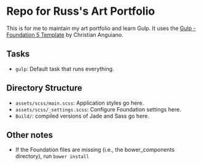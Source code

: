 # Repo for Russ's Art Portfolio

This is for me to maintain my art portfolio and learn Gulp.
It uses the [Gulp - Foundation 5 Template](https://git.anguiano.me/christian/gulp-foundation-5-template) by Christian Anguiano.

## Tasks
  * `gulp`: Default task that runs everything.

## Directory Structure

  * `assets/scss/main.scss`: Application styles go here.
  * `assets/scss/_settings.scss`: Configure Foundation settings here.
  * `Build/`: compiled versions of Jade and Sass go here.

## Other notes

  * If the Foundation files are missing (i.e., the bower_components directory), run `bower install`
